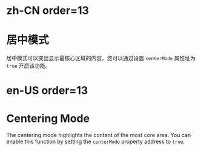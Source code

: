 # zh-CN order=13

# 居中模式

居中模式可以突出显示最核心区域的内容，您可以通过设置 `centerMode` 属性址为 `true` 开启该功能。

# en-US order=13

# Centering Mode

The centering mode highlights the content of the most core area. You can enable this function by setting the `centerMode` property address to `true`.
